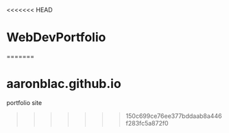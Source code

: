 <<<<<<< HEAD
# WebDevPortfolio
=======
# aaronblac.github.io
portfolio site
>>>>>>> 150c699ce76ee377bddaab8a446f283fc5a872f0
